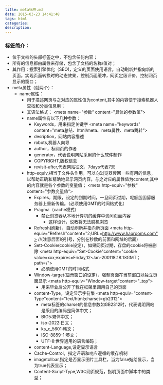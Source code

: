 ```yaml
---
title: meta标签.md
date: 2015-03-23 14:41:48
tags: html
categories: 
description: 
---
```


###  标签简介：


- 位于文档的头部<head>标签之中，不包含任何内容；
- 所有的信息都由属性来存储，包含了文档的名称/值对；
- 其作用：搜索引擎优化（SEO)，定义的页面使用语言，自动刷新并指向新的页面，实现页面转换时的动态效果，控制页面缓冲，网页定级评价，控制网页显示的窗口；
- meta属性（就两个）：
	- name属性：
		- 用于描述网页与之对应的属性值为content,其中的内容便于搜索机器人查找和分类信息用；
		- 其语法格式：
					<meta name="参数“ content="具体的参数值">
		- name属性有以下几种参数：
			- Keywords，用来指定关键字
					<meta name="keywords" content="meta总结、html/meta、meta属性、meta跳转”>
			- desription，网站内容描述
			- robots,机器人向导
			- author，标网页的作者
			- generator，代表说明网站采用的什么软件制作
			- COPYRIGHT,版权信息
			- revisit-after,代表网站征文，7days代表7天
		- http-equiv,相当于文件头作用，可以向浏览器传回一些有用的信息，以帮助正确和精确地显示网页内容，与之对应的属性值为content,其中的内容就是各个参数的变量值；
					<meta http-equiv="参数" content="参数变量值”>
			- Expires，期限，设定的到期时间，一旦网页过期，呢额胆固醇服务器上重新传输。（必须使用GMT的时间格式化）
			- Pragma（cache模式）
				- 禁止浏览器从本地计算机的缓存中访问页面内容
						<meta http-equiv="Refresh" content="no-cache">
					- 这样设计，说教将无法脱机浏览
			- Refresh(刷新），自动刷新并指向新页面
					<meta http-equiv="Refresh"content="2;URL=http://www.haorooms.com"> //(注意后面的引号，分别在秒数的前面和网址的后面)
			- Sett-Cookie(cookie设定），如果网页过期，存盘的cookie将被删除
					<meta http-equiv="Set-Cookie"content="cookie value=xxx;expires=Friday,12-Jan-200118:18:18GMT；path=/">
				- 必须使用GMT的时间格式
			- Window-target(显示窗口的设定），强制页面在当前窗口以独立页面显示
					<meta http-equiv="Window-target"content="_top"> 
				- 用来毕业后公开了我在框架里调用自己的页面
			- content-Type，设定显示字符集
					<meta http-equiv="content-Type"content="text/html;charset=gb2312">
				- meta标签的charset的信息参数如GB2312时，代表说明网站是采用的编码是简体中文；
				- BIG5:繁体中文；
				- iso-2022:日文；
				- ks_c_5601:韩文；
				- ISO-8859-1:英文；
				- UTF-8:世界通用的语言编码；
			- content-Language,设定显示语言
					<meta http-equiv="Content-Language" content="zh-cn"/>
			- Cache-Control，指定评语和响应遵循的缓存机制
			- imagetollbar,指定是否显示图片工具栏，当为false娃给显示，当为true代表显示；
			- Content-Script-Type,W3C网页规范，指明页面中脚本中的类型；